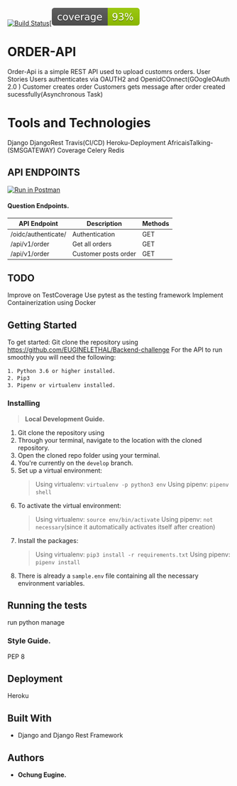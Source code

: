 [![Build Status](https://travis-ci.com/EUGINELETHAL/Backend-challenge.svg?branch=master)](https://travis-ci.com/EUGINELETHAL/Backend-challenge)[![](https://github.com/EUGINELETHAL/Backend-challenge/blob/master/coverage.svg)
# ORDER-API
Order-Api is a simple REST  API used to upload customrs orders.
User Stories
Users authenticates via OAUTH2 and OpenidCOnnect(GOogleOAuth 2.0 )
Customer creates order 
Customers gets message after order created sucessfully(Asynchronous  Task)


# Tools and Technologies
Django 
DjangoRest
Travis(CI/CD)
Heroku-Deployment
AfricaisTalking-(SMSGATEWAY)
Coverage
Celery
Redis
## API ENDPOINTS

[![Run in Postman](https://run.pstmn.io/button.svg)](https://app.getpostman.com/run-collection/470df32a30646e961eb9)
#### Question Endpoints.
| API Endpoint  | Description | Methods |
| ------------- | ------------- | ------------- |
| /oidc/authenticate/  | Authentication | GET  |
| /api/v1/order  | Get all orders   | GET  |
 /api/v1/order | Customer posts order  | GET  |


## TODO
Improve on TestCoverage
Use pytest as the testing framework
Implement Containerization using Docker


## Getting Started
To get started:
 Git clone the repository using https://github.com/EUGINELETHAL/Backend-challenge
 For the API to run smoothly you will need the following:
```
1. Python 3.6 or higher installed.
2. Pip3
3. Pipenv or virtualenv installed.
```
### Installing
> __Local Development Guide.__

1. Git clone the repository using 
2. Through your terminal, navigate to the location with the cloned repository.
3. Open the cloned repo folder using your terminal.
4. You're currently on the `develop` branch.
5. Set up a virtual environment:
    > Using virtualenv: `virtualenv -p python3 env`
    > Using pipenv: `pipenv shell`
6. To activate the virtual environment:
    > Using virtualenv: `source env/bin/activate`
    > Using pipenv: `not necessary`(since it automatically activates itself after creation)
7. Install the packages:
    > Using virtualenv: `pip3 install -r requirements.txt`
    > Using pipenv: `pipenv install`
8. There is already a `sample.env` file containing all the necessary environment variables.


## Running the tests
 run python manage
### Style Guide.
PEP 8

## Deployment
Heroku


## Built With
* Django and Django Rest Framework

## Authors
* **Ochung Eugine.** 
